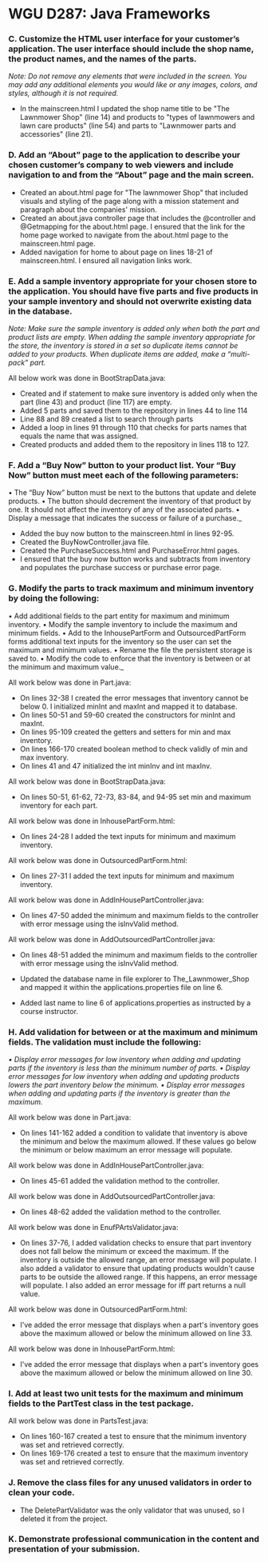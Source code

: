 # **WGU D287: Java Frameworks**

### **C. Customize the HTML user interface for your customer’s application. The user interface should include the shop name, the product names, and the names of the parts.**

_Note: Do not remove any elements that were included in the screen. You may add any additional elements you would like or any images, colors, and styles, although it is not required._

* In the mainscreen.html I updated the shop name title to be "The Lawnmower Shop" (line 14) and products to "types of lawnmowers and lawn care products" (line 54) and parts to "Lawnmower parts and accessories" (line 21).




### **D.  Add an “About” page to the application to describe your chosen customer’s company to web viewers and include navigation to and from the “About” page and the main screen.**

* Created an about.html page for "The lawnmower Shop" that included visuals and styling of the page along with a mission statement and paragraph about the companies' mission. 
* Created an about.java controller page that includes the @controller and @Getmapping for the about.html page. I ensured that the link for the home page worked to navigate from the about.html page to the mainscreen.html page. 
* Added navigation for home to about page on lines 18-21 of mainscreen.html. I ensured all navigation links work. 

### **E.  Add a sample inventory appropriate for your chosen store to the application. You should have five parts and five products in your sample inventory and should not overwrite existing data in the database.**

_Note: Make sure the sample inventory is added only when both the part and product lists are empty. When adding the sample inventory appropriate for the store, the inventory is stored in a set so duplicate items cannot be added to your products. When duplicate items are added, make a “multi-pack” part._

All below work was done in BootStrapData.java: 
* Created and if statement to make sure inventory is added only when the part (line 43) and product (line 117) are empty.
* Added 5 parts and saved them to the repository in lines 44 to line 114
* Line 88 and 89 created a list to search through parts
* Added a loop in lines 91 through 110 that checks for parts names that equals the name that was assigned.
* Created products and added them to the repository in lines 118 to 127. 


### **F.  Add a “Buy Now” button to your product list. Your “Buy Now” button must meet each of the following parameters:**

•  The “Buy Now” button must be next to the buttons that update and delete products.
• The button should decrement the inventory of that product by one. It should not affect the inventory of any of the associated parts.
•  Display a message that indicates the success or failure of a purchase._

* Added the buy now button to the mainscreen.html in lines 92-95.
* Created the BuyNowController.java file.
* Created the PurchaseSuccess.html and PurchaseError.html pages. 
* I ensured that the buy now button works and subtracts from inventory and populates the purchase success or purchase error page. 



### **G.  Modify the parts to track maximum and minimum inventory by doing the following:**

•  Add additional fields to the part entity for maximum and minimum inventory.
•  Modify the sample inventory to include the maximum and minimum fields.
•  Add to the InhousePartForm and OutsourcedPartForm forms additional text inputs for the inventory so the user can set the maximum and minimum values.
•  Rename the file the persistent storage is saved to.
•  Modify the code to enforce that the inventory is between or at the minimum and maximum value._

All work below was done in Part.java:
* On lines 32-38 I created the error messages that inventory cannot be below 0. I initialized minInt and maxInt and mapped it to database.
* On lines 50-51 and 59-60 created the constructors for minInt and maxInt.
* On lines 95-109 created the getters and setters for min and max inventory. 
* On lines 166-170 created boolean method to check validly of min and max inventory. 
* On lines 41 and 47 initialized the int minInv and int maxInv.

All work below was done in BootStrapData.java:
* On lines 50-51, 61-62, 72-73, 83-84, and 94-95 set min and maximum inventory for each part. 

All work below was done in InhousePartForm.html:
* On lines 24-28 I added the text inputs for minimum and maximum inventory.

All work below was done in OutsourcedPartForm.html:
* On lines 27-31 I added the text inputs for minimum and maximum inventory.

All work below was done in AddInHousePartController.java:
* On lines 47-50 added the minimum and maximum fields to the controller with error message using the isInvValid method.

All work below was done in AddOutsourcedPartController.java:
* On lines 48-51 added the minimum and maximum fields to the controller with error message using the isInvValid method.

* Updated the database name in file explorer to The_Lawnmower_Shop and mapped it within the applications.properties file on line 6.
* Added last name to line 6 of applications.properties as instructed by a course instructor. 


### **H.  Add validation for between or at the maximum and minimum fields. The validation must include the following:** 

_•  Display error messages for low inventory when adding and updating parts if the inventory is less than the minimum number of parts.
•  Display error messages for low inventory when adding and updating products lowers the part inventory below the minimum.
•  Display error messages when adding and updating parts if the inventory is greater than the maximum._

All work below was done in Part.java:
* On lines 141-162 added a condition to validate that inventory is above the minimum and below the maximum allowed. If these values go below the minimum or below maximum an error message will populate. 


All work below was done in AddInHousePartController.java:
* On lines 45-61 added the validation method to the controller. 

All work below was done in AddOutsourcedPartController.java:
* On lines 48-62 added the validation method to the controller. 

All work below was done in EnufPArtsValidator.java:
* On lines 37-76, I added validation checks to ensure that part inventory does not fall below the minimum or exceed the maximum. If the inventory is outside the allowed range, an error message will populate. I also added a validator to ensure that updating products wouldn't cause parts to be outside the allowed range. If this happens, an error message will populate. I also added an error message for iff part returns a null value. 


All work below was done in OutsourcedPartForm.html:
* I've added the error message that displays when a part's inventory goes above the maximum allowed or below the minimum allowed on line 33.

All work below was done in InhousePartForm.html:
* I've added the error message that displays when a part's inventory goes above the maximum allowed or below the minimum allowed on line 30.


### **I.  Add at least two unit tests for the maximum and minimum fields to the PartTest class in the test package.**

All work below was done in PartsTest.java:
* On lines 160-167 created a test to ensure that the minimum inventory was set and retrieved correctly. 
* On lines 169-176 created a test to ensure that the maximum inventory was set and retrieved correctly.




### **J.  Remove the class files for any unused validators in order to clean your code.**

* The DeletePartValidator was the only validator that was unused, so I deleted it from the project. 


### **K.  Demonstrate professional communication in the content and presentation of your submission.**